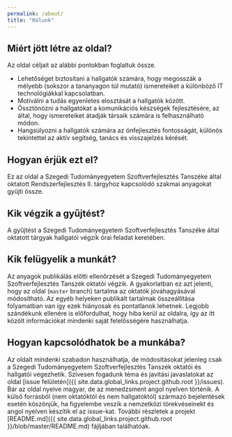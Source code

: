 ```yaml
---
permalink: /about/
title: "Rólunk"
---
```


## Miért jött létre az oldal?

Az oldal céljait az alábbi pontokban foglaltuk össze.

+ Lehetőséget biztosítani a hallgatók számára, hogy megosszák a mélyebb (sokszor a tananyagon túl mutató) ismereteiket a különböző IT technológiákkal kapcsolatban.
+ Motiválni a tudás egyenletes elosztását a hallgatók között.
+ Össztönözni a hallgatókat a komunikációs készségek fejlesztésére, az által, hogy ismereteiket átadják társaik számára is felhasználható módon.
+ Hangsúlyozni a hallgatók számára az önfejlesztés fontosságát, különös tekintettel az aktív segítség, tanács és visszajelzés kérését.

## Hogyan érjük ezt el?

Ez az oldal a Szegedi Tudományegyetem Szoftverfejlesztés Tanszéke által oktatott Rendszerfejlesztés II. tárgyhoz kapcsolódó szakmai anyagokat gyüjti össze.

## Kik végzik a gyűjtést?

A gyűjtést a Szegedi Tudományegyetem Szoftverfejlesztés Tanszéke által oktatott tárgyak hallgatói végzik órai feladat keretében.

## Kik felügyelik a munkát?

Az anyagok publikálás előtti ellenőrzését a Szegedi Tudományegyetem Szoftverfejlesztés Tanszék oktatói végzik. 
A gyakorlatban ez azt jelenti, hogy az oldal (`master` branch) tartalma az oktatók jóváhagyásával módosítható.
Az egyéb helyeken publikált tartalmak összeállítása folyamatban van így ezek hiányosak és pontatlanok lehetnek.
Legjobb szándékunk ellenére is előfordulhat, hogy hiba kerül az oldalra, így az itt közölt információkat mindenki saját felelősségére használhatja.

## Hogyan kapcsolódhatok be a munkába?

Az oldalt mindenki szabadon használhatja, de módosításokat jelenleg csak a Szegedi Tudományegyetem Szoftverfejlesztés Tanszék oktatói
és hallgatói végezhetik. Szívesen fogadunk téma és javítási javaslatokat az oldal [issue felületén]({{ site.data.global_links.project.github.root }}/issues).
Bár az oldal nyelve magyar, de az menedzsment angol nyelven történik.
A külső forrásból (nem oktatóktól és nem hallgatóktól) származó bejelentések esetén köszönjük, ha figyelembe veszik a nemzetközi törekvéseinekt és
angol nyelven készítik el az issue-kat.
További részletek a projekt [README.md]({{ site.data.global_links.project.github.root }}/blob/master/README.md) fájljában találhatóak.